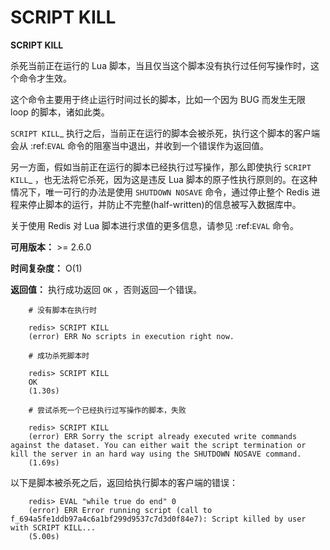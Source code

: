 # SCRIPT KILL


**SCRIPT KILL**

杀死当前正在运行的 Lua 脚本，当且仅当这个脚本没有执行过任何写操作时，这个命令才生效。

这个命令主要用于终止运行时间过长的脚本，比如一个因为 BUG 而发生无限 loop 的脚本，诸如此类。

`SCRIPT KILL`_ 执行之后，当前正在运行的脚本会被杀死，执行这个脚本的客户端会从 :ref:`EVAL` 命令的阻塞当中退出，并收到一个错误作为返回值。

另一方面，假如当前正在运行的脚本已经执行过写操作，那么即使执行 `SCRIPT KILL`_ ，也无法将它杀死，因为这是违反 Lua 脚本的原子性执行原则的。在这种情况下，唯一可行的办法是使用 ``SHUTDOWN NOSAVE`` 命令，通过停止整个 Redis 进程来停止脚本的运行，并防止不完整(half-written)的信息被写入数据库中。

关于使用 Redis 对 Lua 脚本进行求值的更多信息，请参见 :ref:`EVAL` 命令。

**可用版本：**
    >= 2.6.0

**时间复杂度：**
    O(1)

**返回值：**
    执行成功返回 ``OK`` ，否则返回一个错误。

```
    # 没有脚本在执行时

    redis> SCRIPT KILL
    (error) ERR No scripts in execution right now.

    # 成功杀死脚本时

    redis> SCRIPT KILL
    OK
    (1.30s)

    # 尝试杀死一个已经执行过写操作的脚本，失败

    redis> SCRIPT KILL
    (error) ERR Sorry the script already executed write commands against the dataset. You can either wait the script termination or kill the server in an hard way using the SHUTDOWN NOSAVE command.
    (1.69s)
```

以下是脚本被杀死之后，返回给执行脚本的客户端的错误：

```
    redis> EVAL "while true do end" 0
    (error) ERR Error running script (call to f_694a5fe1ddb97a4c6a1bf299d9537c7d3d0f84e7): Script killed by user with SCRIPT KILL... 
    (5.00s)
```
